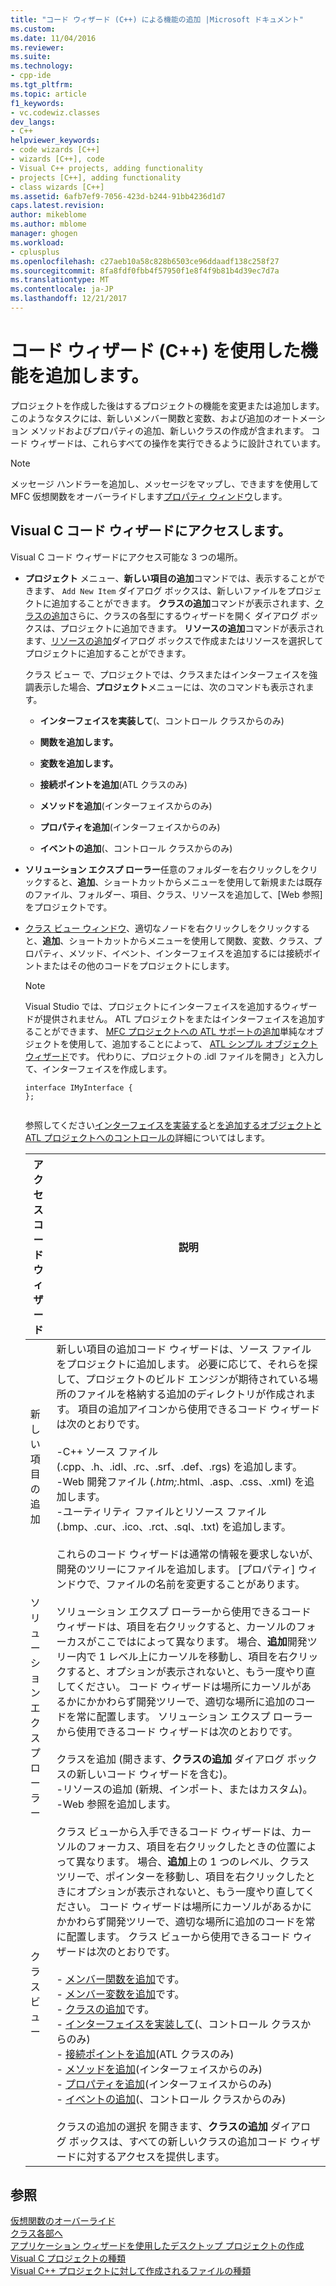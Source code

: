 ```yaml
---
title: "コード ウィザード (C++) による機能の追加 |Microsoft ドキュメント"
ms.custom: 
ms.date: 11/04/2016
ms.reviewer: 
ms.suite: 
ms.technology:
- cpp-ide
ms.tgt_pltfrm: 
ms.topic: article
f1_keywords:
- vc.codewiz.classes
dev_langs:
- C++
helpviewer_keywords:
- code wizards [C++]
- wizards [C++], code
- Visual C++ projects, adding functionality
- projects [C++], adding functionality
- class wizards [C++]
ms.assetid: 6afb7ef9-7056-423d-b244-91bb4236d1d7
caps.latest.revision: 
author: mikeblome
ms.author: mblome
manager: ghogen
ms.workload:
- cplusplus
ms.openlocfilehash: c27aeb10a58c828b6503ce96ddaadf138c258f27
ms.sourcegitcommit: 8fa8fdf0fbb4f57950f1e8f4f9b81b4d39ec7d7a
ms.translationtype: MT
ms.contentlocale: ja-JP
ms.lasthandoff: 12/21/2017
---
```

# <a name="adding-functionality-with-code-wizards-c"></a>コード ウィザード (C++) を使用した機能を追加します。
プロジェクトを作成した後はするプロジェクトの機能を変更または追加します。 このようなタスクには、新しいメンバー関数と変数、および追加のオートメーション メソッドおよびプロパティの追加、新しいクラスの作成が含まれます。 コード ウィザードは、これらすべての操作を実行できるように設計されています。  
  
> [!NOTE]
>  メッセージ ハンドラーを追加し、メッセージをマップし、できますを使用して MFC 仮想関数をオーバーライドします[プロパティ ウィンドウ](/visualstudio/ide/reference/properties-window)します。  
  
## <a name="accessing-visual-c-code-wizards"></a>Visual C コード ウィザードにアクセスします。  
 Visual C コード ウィザードにアクセス可能な 3 つの場所。  
  
-   **プロジェクト** メニュー、**新しい項目の追加**コマンドでは、表示することができます、 `Add New Item`  ダイアログ ボックスは、新しいファイルをプロジェクトに追加することができます。 **クラスの追加**コマンドが表示されます、[クラスの追加](../ide/add-class-dialog-box.md)さらに、クラスの各型にするウィザードを開く ダイアログ ボックスは、プロジェクトに追加できます。 **リソースの追加**コマンドが表示されます、[リソースの追加](../windows/add-resource-dialog-box.md)ダイアログ ボックスで作成またはリソースを選択してプロジェクトに追加することができます。  
  
     クラス ビュー で、プロジェクトでは、クラスまたはインターフェイスを強調表示した場合、**プロジェクト**メニューには、次のコマンドも表示されます。  
  
    -   **インターフェイスを実装して**(、コントロール クラスからのみ)  
  
    -   **関数を追加します。**  
  
    -   **変数を追加します。**  
  
    -   **接続ポイントを追加**(ATL クラスのみ)  
  
    -   **メソッドを追加**(インターフェイスからのみ)  
  
    -   **プロパティを追加**(インターフェイスからのみ)  
  
    -   **イベントの追加**(、コントロール クラスからのみ)  
  
-   **ソリューション エクスプ ローラー**任意のフォルダーを右クリックしをクリックすると、**追加**、ショートカットからメニューを使用して新規または既存のファイル、フォルダー、項目、クラス、リソースを追加して、[Web 参照] をプロジェクトです。  
  
-   [クラス ビュー ウィンドウ](http://msdn.microsoft.com/en-us/8d7430a9-3e33-454c-a9e1-a85e3d2db925)、適切なノードを右クリックしをクリックすると、**追加**、ショートカットからメニューを使用して関数、変数、クラス、プロパティ、メソッド、イベント、インターフェイスを追加するには接続ポイントまたはその他のコードをプロジェクトにします。  
  
    > [!NOTE]
    >  Visual Studio では、プロジェクトにインターフェイスを追加するウィザードが提供されません。 ATL プロジェクトをまたはインターフェイスを追加することができます、 [MFC プロジェクトへの ATL サポートの追加](../mfc/reference/adding-atl-support-to-your-mfc-project.md)単純なオブジェクトを使用して、追加することによって、 [ATL シンプル オブジェクト ウィザード](../atl/reference/atl-simple-object-wizard.md)です。 代わりに、プロジェクトの .idl ファイルを開き」と入力して、インターフェイスを作成します。  
  
    ```  
    interface IMyInterface {  
    };  
  
    ```  
  
     参照してください[インターフェイスを実装する](../ide/implementing-an-interface-visual-cpp.md)と[を追加するオブジェクトと ATL プロジェクトへのコントロールの](../atl/reference/adding-objects-and-controls-to-an-atl-project.md)詳細についてはします。  
  
    |アクセス コード ウィザード|説明|  
    |-----------------------------|-----------------|  
    |新しい項目の追加|新しい項目の追加コード ウィザードは、ソース ファイルをプロジェクトに追加します。 必要に応じて、それらを探して、プロジェクトのビルド エンジンが期待されている場所のファイルを格納する追加のディレクトリが作成されます。 項目の追加アイコンから使用できるコード ウィザードは次のとおりです。<br /><br /> -C++ ソース ファイル (.cpp、.h、.idl、.rc、.srf、.def、.rgs) を追加します。<br />-Web 開発ファイル (*.htm;*.html、.asp、.css、.xml) を追加します。<br />-ユーティリティ ファイルとリソース ファイル (.bmp、.cur、.ico、.rct、.sql、.txt) を追加します。<br /><br /> これらのコード ウィザードは通常の情報を要求しないが、開発のツリーにファイルを追加します。 [プロパティ] ウィンドウで、ファイルの名前を変更することがあります。|  
    |ソリューション エクスプローラー|ソリューション エクスプ ローラーから使用できるコード ウィザードは、項目を右クリックすると、カーソルのフォーカスがここではによって異なります。 場合、**追加**開発ツリー内で 1 レベル上にカーソルを移動し、項目を右クリックすると、オプションが表示されないと、もう一度やり直してください。 コード ウィザードは場所にカーソルがあるかにかかわらず開発ツリーで、適切な場所に追加のコードを常に配置します。 ソリューション エクスプ ローラーから使用できるコード ウィザードは次のとおりです。<br /><br /> クラスを追加 (開きます、**クラスの追加** ダイアログ ボックスの新しいコード ウィザードを含む)。<br />-リソースの追加 (新規、インポート、またはカスタム)。<br />-Web 参照を追加します。|  
    |クラス ビュー|クラス ビューから入手できるコード ウィザードは、カーソルのフォーカス、項目を右クリックしたときの位置によって異なります。 場合、**追加**上の 1 つのレベル、クラス ツリーで、ポインターを移動し、項目を右クリックしたときにオプションが表示されないと、もう一度やり直してください。 コード ウィザードは場所にカーソルがあるかにかかわらず開発ツリーで、適切な場所に追加のコードを常に配置します。 クラス ビューから使用できるコード ウィザードは次のとおりです。<br /><br /> -   [メンバー関数を追加](../ide/adding-a-member-function-visual-cpp.md)です。<br />-   [メンバー変数を追加](../ide/adding-a-member-variable-visual-cpp.md)です。<br />-   [クラスの追加](../ide/adding-a-class-visual-cpp.md)です。<br />-   [インターフェイスを実装して](../ide/implement-interface-wizard.md)(、コントロール クラスからのみ)<br />-   [接続ポイントを追加](../ide/implement-connection-point-wizard.md)(ATL クラスのみ)<br />-   [メソッドを追加](../ide/add-method-wizard.md)(インターフェイスからのみ)<br />-   [プロパティを追加](../ide/names-add-property-wizard.md)(インターフェイスからのみ)<br />-   [イベントの追加](../ide/add-event-wizard.md)(、コントロール クラスからのみ)<br /><br /> クラスの追加の選択 を開きます、**クラスの追加** ダイアログ ボックスは、すべての新しいクラスの追加コード ウィザードに対するアクセスを提供します。|  
  
## <a name="see-also"></a>参照  
 [仮想関数のオーバーライド](../ide/overriding-a-virtual-function-visual-cpp.md)   
 [クラス各部へ](../ide/navigating-the-class-structure-visual-cpp.md)   
 [アプリケーション ウィザードを使用したデスクトップ プロジェクトの作成](../ide/creating-desktop-projects-by-using-application-wizards.md)   
 [Visual C プロジェクトの種類](../ide/visual-cpp-project-types.md)   
 [Visual C++ プロジェクトに対して作成されるファイルの種類](../ide/file-types-created-for-visual-cpp-projects.md)